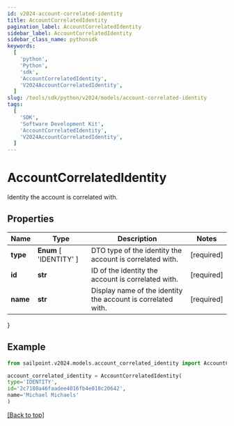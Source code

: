 ```yaml
---
id: v2024-account-correlated-identity
title: AccountCorrelatedIdentity
pagination_label: AccountCorrelatedIdentity
sidebar_label: AccountCorrelatedIdentity
sidebar_class_name: pythonsdk
keywords:
  [
    'python',
    'Python',
    'sdk',
    'AccountCorrelatedIdentity',
    'V2024AccountCorrelatedIdentity',
  ]
slug: /tools/sdk/python/v2024/models/account-correlated-identity
tags:
  [
    'SDK',
    'Software Development Kit',
    'AccountCorrelatedIdentity',
    'V2024AccountCorrelatedIdentity',
  ]
---
```


# AccountCorrelatedIdentity

Identity the account is correlated with.

## Properties

| Name | Type | Description | Notes |
| --- | --- | --- | --- |
| **type** | **Enum** [ 'IDENTITY' ] | DTO type of the identity the account is correlated with. | [required] |
| **id** | **str** | ID of the identity the account is correlated with. | [required] |
| **name** | **str** | Display name of the identity the account is correlated with. | [required] |

}

## Example

```python
from sailpoint.v2024.models.account_correlated_identity import AccountCorrelatedIdentity

account_correlated_identity = AccountCorrelatedIdentity(
type='IDENTITY',
id='2c7180a46faadee4016fb4e018c20642',
name='Michael Michaels'
)

```

[[Back to top]](#)
